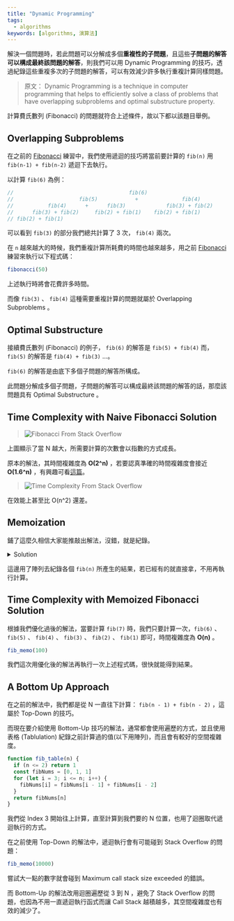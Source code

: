 ```yaml
---
title: "Dynamic Programming"
tags:
  - algorithms
keywords: [algorithms, 演算法]
---
```


解決一個問題時，若此問題可以分解成多個**重複性的子問題**，且這些**子問題的解答可以構成最終該問題的解答**，則我們可以用 Dynamic Programming 的技巧，透過紀錄這些重複多次的子問題的解答，可以有效減少許多執行重複計算同樣問題。

> 原文： Dynamic Programming is a technique in computer programming that helps to efficiently solve a class of problems that have overlapping subproblems and optimal substructure property.

計算費氏數列 (Fibonacci) 的問題就符合上述條件，故以下都以該題目舉例。

## Overlapping Subproblems

在之前的 [Fibonacci](./09-recursion.md#practice-3---fibonacci) 練習中，我們使用遞迴的技巧將當前要計算的 `fib(n)` 用 `fib(n-1) + fib(n-2)` 遞迴下去執行。

以計算 `fib(6)` 為例：

```js
//                                     fib(6)  
//                     fib(5)            +              fib(4)
//           fib(4)      +      fib(3)             fib(3) + fib(2)    
//      fib(3) + fib(2)     fib(2) + fib(1)    fib(2) + fib(1)          
// fib(2) + fib(1)        
```

可以看到 `fib(3)` 的部分我們總共計算了 3 次， `fib(4)` 兩次。

在 `n` 越來越大的時候，我們重複計算所耗費的時間也越來越多，用之前 [Fibonacci](./09-recursion.md#practice-3---fibonacci) 練習來執行以下程式碼：

```js
fibonacci(50)
```

上述執行時將會花費許多時間。

而像 `fib(3)` 、 `fib(4)` 這種需要重複計算的問題就屬於 Overlapping Subproblems 。

## Optimal Substructure

接續費氏數列 (Fibonacci) 的例子， `fib(6)` 的解答是 `fib(5) + fib(4)` 而， `fib(5)` 的解答是 `fib(4) + fib(3)` ...。

`fib(6)` 的解答是由底下多個子問題的解答所構成。

此問題分解成多個子問題，子問題的解答可以構成最終該問題的解答的話，那麼該問題具有 Optimal Substructure 。

## Time Complexity with Naive Fibonacci Solution

>![Fibonacci](https://i.stack.imgur.com/kgXDS.png)
From Stack Overflow

上圖顯示了當 N 越大，所需要計算的次數會以指數的方式成長。

原本的解法，其時間複雜度為 **O(2^n)** ，若要認真準確的時間複雜度會接近 **O(1.6^n)** ，有興趣可看[這篇](https://stackoverflow.com/questions/360748/computational-complexity-of-fibonacci-sequence)。

>![Time Complexity](https://i.stack.imgur.com/jIGhf.png)
From Stack Overflow

在效能上甚至比 O(n^2) 還差。

## Memoization

鋪了這麼久相信大家能推敲出解法，沒錯，就是紀錄。

<details>
  <summary>Solution</summary>

  ```js
  function fib_memo(n, memo = []) {
    if (n <= 2) return 1
    if (memo[n] !== undefined) return memo[n]
    const result = fib(n - 1, memo) + fib(n - 2, memo)
    memo[n] = res
    return res
  }

  // or

  function fib_memo(n, memo = [0, 1, 1]) {
    if (memo[n]) return memo[n]
    const result = fib(n - 1, memo) + fib(n - 2, memo)
    memo[n] = res
    return res
  }
  ```

</details>

這邊用了陣列去紀錄各個 `fib(n)` 所產生的結果，若已經有的就直接拿，不用再執行計算。

## Time Complexity with Memoized Fibonacci Solution

根據我們優化過後的解法，當要計算 `fib(7)` 時，我們只要計算一次，`fib(6)` 、 `fib(5)` 、 `fib(4)` 、 `fib(3)` 、 `fib(2)` 、 `fib(1)` 即可，時間複雜度為 **O(n)** 。

```js
fib_memo(100)
```

我們這次用優化後的解法再執行一次上述程式碼，很快就能得到結果。

## A Bottom Up Approach

在之前的解法中，我們都是從 N 一直往下計算： `fib(n - 1) + fib(n - 2)` ，這屬於 Top-Down 的技巧。

而現在要介紹使用 Bottom-Up 技巧的解法，通常都會使用遍歷的方式，並且使用表格 (Tablulation) 紀錄之前計算過的值(以下用陣列)，而且會有較好的空間複雜度。

```js
function fib_table(n) {
  if (n <= 2) return 1
  const fibNums = [0, 1, 1]
  for (let i = 3; i <= n; i++) {
    fibNums[i] = fibNums[i - 1] + fibNums[i - 2]
  }
  return fibNums[n]
}
```

我們從 Index 3 開始往上計算，直至計算到我們要的 N 位置，也用了迴圈取代遞迴執行的方式。

在之前使用 Top-Down 的解法中，遞迴執行會有可能碰到 Stack Overflow 的問題：

```js
fib_memo(10000)
```

嘗試大一點的數字就會碰到 Maximum call stack size exceeded 的錯誤。

而 Bottom-Up 的解法改用迴圈遍歷從 3 到 N ，避免了 Stack Overflow 的問題，也因為不用一直遞迴執行函式而讓 Call Stack 越積越多，其空間複雜度也有效的減少了。
